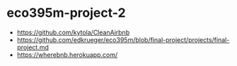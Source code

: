 # eco395m-project-2
- https://github.com/kytola/CleanAirbnb
- https://github.com/edkrueger/eco395m/blob/final-project/projects/final-project.md
- https://wherebnb.herokuapp.com/
